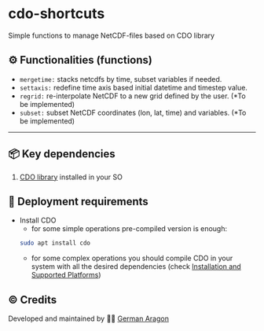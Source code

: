 # cdo-shortcuts
Simple functions to manage NetCDF-files based on CDO library


## :gear: Functionalities (functions)
- `mergetime:` stacks netcdfs by time, subset variables if needed.
- `settaxis:` redefine time axis based initial datetime and timestep value. 
- `regrid:` re-interpolate NetCDF to a new grid defined by the user. (*To be implemented)
- `subset:` subset NetCDF coordinates (lon, lat, time) and variables. (*To be implemented)


----

## :package: Key dependencies
1. [CDO library](https://code.mpimet.mpg.de/projects/cdo/wiki) installed in your SO


## :rocket: Deployment requirements
- Install CDO
    - for some simple operations pre-compiled version is enough:
    ```bash
    sudo apt install cdo
    ```
    - for some complex operations you should compile CDO in your system with all the desired dependencies (check [Installation and Supported Platforms](https://code.mpimet.mpg.de/projects/cdo/wiki#Installation-and-Supported-Platforms))

## :copyright: Credits
Developed and maintained by :man_technologist: [German Aragon](https://github.com/aragong)
